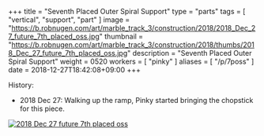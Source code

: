 +++
title = "Seventh Placed Outer Spiral Support"
type = "parts"
tags = [ "vertical", "support", "part" ]
image = "https://b.robnugen.com/art/marble_track_3/construction/2018/2018_Dec_27_future_7th_placed_oss.jpg"
thumbnail = "https://b.robnugen.com/art/marble_track_3/construction/2018/thumbs/2018_Dec_27_future_7th_placed_oss.jpg"
description = "Seventh Placed Outer Spiral Support"
weight = 0520
workers = [
    "pinky"
]
aliases = [
    "/p/7poss"
]
date = 2018-12-27T18:42:08+09:00
+++

History:

* 2018 Dec 27: Walking up the ramp, Pinky started bringing the chopstick for this piece.

[![2018 Dec 27 future 7th placed oss](//b.robnugen.com/art/marble_track_3/construction/2018/thumbs/2018_Dec_27_future_7th_placed_oss.jpg)](//b.robnugen.com/art/marble_track_3/construction/2018/2018_Dec_27_future_7th_placed_oss.jpg)
